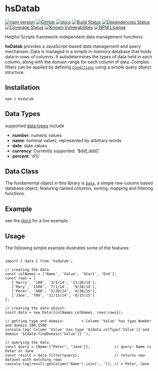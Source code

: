 hsDatab 
========
[![npm version](https://badge.fury.io/js/hsdatab.svg)](https://badge.fury.io/js/hsdatab)
[![GitHub](https://img.shields.io/badge/GitHub-hsDatab-blue.svg)](https://github.com/helpfulscripts/hsdatab)
[![docs](https://img.shields.io/badge/hsDocs-hsDatab-blue.svg)](https://helpfulscripts.github.io/hsExcel/#!/api/hsDatab/0)
[![Build Status](https://travis-ci.org/HelpfulScripts/hsDatab.svg?branch=master)](https://travis-ci.org/HelpfulScripts/hsDatab)
[![Dependencies Status](https://david-dm.org/helpfulscripts/hdatab.svg)](https://david-dm.org/helpfulscripts/hdatab)
[![Coverage Status](https://coveralls.io/repos/github/HelpfulScripts/hsDatab/badge.svg?branch=master)](https://coveralls.io/github/HelpfulScripts/hsDatab?branch=master)
[![Known Vulnerabilities](https://snyk.io/test/github/HelpfulScripts/hsDatab/badge.svg?targetFile=package.json)](https://snyk.io/test/github/HelpfulScripts/hsDatab?targetFile=package.json)
[![NPM License](https://img.shields.io/badge/license-MIT-brightgreen.svg)](https://www.npmjs.com/package/hsdatab)

Helpful Scripts framework-independent data management functions.

**hsDatab** provides a JavaScript-based data management and query mechanism.
Data is managed in a simple in-memory database that holds data in rows of columns. 
It autodetermines the types of data held in each column, along with the 
domain range for each column of data. 
Complex filters can be applied by defining [`Conditions`](https://helpfulscripts.github.io/hsDatab/#!/api/hsDatab/hsDatab.DataFilters) using a simple query object structure.

## Installation
`npm i hsdatab`

## Data Types
supported [data types](https://helpfulscripts.github.io/hsDatab/#!/api/hsDatab/hsDatab.Data.Data.type) include
- **number**: numeric values
- **name**: nominal values, represented by arbitrary words
- **date**: date values
- **currency**: Currently supported: '$dd[,ddd]'
- **percent**: 'd%'

## Data Class
The fundamental object in this library is [`Data`](https://helpfulscripts.github.io/hsDatab/#!/api/hsDatab/hsDatab.Data.Data), 
a simple row-column based database object, 
featuring named columns, sorting, mapping and filtering functions.

## Example
see the [docs](https://helpfulscripts.github.io/hsDatab/#!/api/hsDatab/0) for a live example.

## Usage 
The following simple example illustrates some of the features: 
``` 

import { data } from 'hsdatab';

// creating the data
const colNames = ['Name', 'Value', 'Start', 'End'];
const rows = [
   ['Harry', '100', '3/1/14', '11/20/14'], 
   ['Mary', '1500', '7/1/14',  '9/30/14'],
   ['Peter', '400', '5/20/14', '4/30/15'],  
   ['Jane', '700', '11/13/14', '8/15/15']
];

// creating the data object:
const data = new Data({colNames:colNames, rows:rows});

// getting type and domain:        > Column 'Value' has type Number and domain 100,1500
console.log(`Column 'Value' has type '${data.colType('Value')}'and domain '${data.findDomain('Value')}'`);

// querying the data
const query = {Name:["Peter", "Jane"]};           // query: Name is Peter or Jane
const result = data.filter(query);                // returns new dataset with matching rows
console.log(result.getColumn('Name').join(', ')); // > Peter, Jane
```
